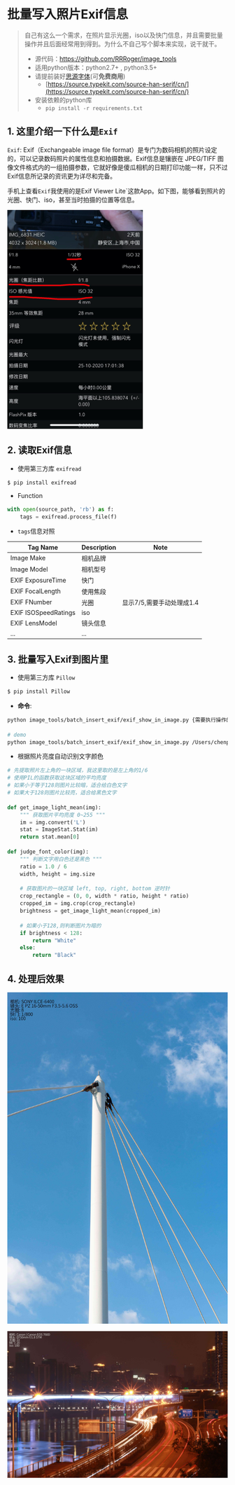 # 批量写入照片Exif信息

> 自己有这么一个需求，在照片显示光圈，iso以及快门信息，并且需要批量操作并且后面经常用到得到。为什么不自己写个脚本来实现，说干就干。
>
> - 源代码：https://github.com/RRRoger/image_tools
>- 适用python版本：python2.7+ , python3.5+
> - 请提前装好[思源字体](https://source.typekit.com/source-han-serif/cn/)(可**免费商用**)
>    - [https://source.typekit.com/source-han-serif/cn/](https://source.typekit.com/source-han-serif/cn/)
> - 安装依赖的python库
>   - `pip install -r requirements.txt`

## 1. 这里介绍一下什么是`Exif`

`Exif`: Exif（Exchangeable image file format）是专门为数码相机的照片设定的，可以记录数码照片的属性信息和拍摄数据。Exif信息是镶嵌在 JPEG/TIFF 图像文件格式内的一组拍摄参数，它就好像是傻瓜相机的日期打印功能一样，只不过 Exif信息所记录的资讯更为详尽和完备。

手机上查看`Exif`我使用的是Exif Viewer Lite`这款App。如下图，能够看到照片的光圈、快门、iso，甚至当时拍摄的位置等信息。

<img src="../images/WechatIMG2063.jpeg" height="500"/>



## 2. 读取Exif信息

- 使用第三方库 `exifread`

```bash
$ pip install exifread
```

- Function

```python
with open(source_path, 'rb') as f:
    tags = exifread.process_file(f)
```

- `tags`信息对照

| Tag Name             | Description | Note                      |
| -------------------- | ----------- | ------------------------- |
| Image Make           | 相机品牌    |                           |
| Image Model          | 相机型号    |                           |
| EXIF ExposureTime    | 快门        |                           |
| EXIF FocalLength     | 使用焦段    |                           |
| EXIF FNumber         | 光圈        | 显示7/5,需要手动处理成1.4 |
| EXIF ISOSpeedRatings | iso         |                           |
| EXIF LensModel       | 镜头信息    |                           |
| ...                  | ...         |                           |

## 3. 批量写入Exif到图片里

- 使用第三方库 `Pillow`

```bash
$ pip install Pillow
```

- **命令**:


```bash
python image_tools/batch_insert_exif/exif_show_in_image.py {需要执行操作的图片目录}

# demo
python image_tools/batch_insert_exif/exif_show_in_image.py /Users/chenpeng/Pictures/test_write_exif
```

- 根据照片亮度自动识别文字颜色

```python
# 先提取照片左上角的一块区域，我这里取的是左上角的1/6
# 使用PIL的函数获取这块区域的平均亮度
# 如果小于等于128则图片比较暗，适合给白色文字
# 如果大于128则图片比较亮，适合给黑色文字

def get_image_light_mean(img):
    """ 获取图片平均亮度 0~255 """
    im = img.convert('L')
    stat = ImageStat.Stat(im)
    return stat.mean[0]

def judge_font_color(img):
    """ 判断文字用白色还是黑色 """
    ratio = 1.0 / 6
    width, height = img.size

    # 获取图片的一块区域 left, top, right, bottom 逆时针
    crop_rectangle = (0, 0, width * ratio, height * ratio)
    cropped_im = img.crop(crop_rectangle)
    brightness = get_image_light_mean(cropped_im)

    # 如果小于128,则判断图片为暗的
    if brightness < 128:
        return "White"
    else:
        return "Black"
```

## 4. 处理后效果

![](../images/after_exif_setting/DSC05247-21.JPG)

![](../images/after_exif_setting/IMG_9468.JPG)

